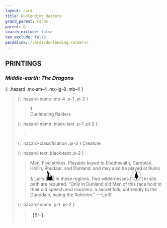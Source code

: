 ```yaml
---
layout: card
title: Dunlending Raiders
grand_parent: Cards
parent: D
search_exclude: false
nav_exclude: false
permalink: /cards/dunlending-raiders/
---
```


## PRINTINGS


### _Middle-earth: The Dragons_

{: .hazard .mx-sm-4 .mx-lg-8 .mb-4 }
> {: .hazard-name .mb-4 .p-1 .pl-2 }
> > <div class="hazard-mp">1</div>
> > <div class="card-name">Dunlending Raiders</div>
>
> {: .hazard-name .black-text .p-1 .pl-2 }
> > &nbsp;
>
> {: .hazard-classification .pr-2 }
> Creature
>
> {: .hazard-text .black-text .p-2 }
> > Men. Five strikes. Playable keyed to Enedhwaith, Cardolan, Hollin, Rhudaur, and Dunland; and may also be played at Ruins & Lairs \[![](/assets/images/ruinlair.svg)] in these regions. Two wildernesses \[![](/assets/images/wilderness.svg)] in site path are required.  "Only in Dunland did Men of this race hold to their old speech and manners: a secret folk, unfriendly to the Dunedain, hating the Rohirrim." ---LotR 
>
> {: .hazard-name .p-1 .pr-2 }
> > <div class="card-shield">【8/&ndash;】</div>
> > <div class="card-corruption">&nbsp;</div>
